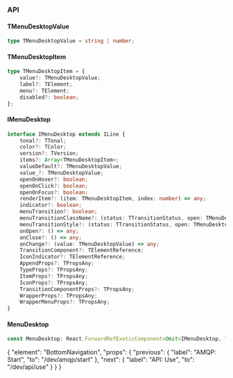 

### API

#### TMenuDesktopValue

```ts
type TMenuDesktopValue = string | number;
```

#### TMenuDesktopItem

```ts
type TMenuDesktopItem = {
    value?: TMenuDesktopValue;
    label?: TElement;
    menu?: TElement;
    disabled?: boolean;
};
```

#### IMenuDesktop

```ts
interface IMenuDesktop extends ILine {
    tonal?: TTonal;
    color?: TColor;
    version?: TVersion;
    items?: Array<TMenuDesktopItem>;
    valueDefault?: TMenuDesktopValue;
    value_?: TMenuDesktopValue;
    openOnHover?: boolean;
    openOnClick?: boolean;
    openOnFocus?: boolean;
    renderItem?: (item: TMenuDesktopItem, index: number) => any;
    indicator?: boolean;
    menuTransition?: boolean;
    menuTransitionClassName?: (status: TTransitionStatus, open: TMenuDesktopValue) => string;
    menuTransitionStyle?: (status: TTransitionStatus, open: TMenuDesktopValue) => TStyle;
    onOpen?: () => any;
    onClose?: () => any;
    onChange?: (value: TMenuDesktopValue) => any;
    TransitionComponent?: TElementReference;
    IconIndicator?: TElementReference;
    AppendProps?: TPropsAny;
    TypeProps?: TPropsAny;
    ItemProps?: TPropsAny;
    IconProps?: TPropsAny;
    TransitionComponentProps?: TPropsAny;
    WrapperProps?: TPropsAny;
    WrapperMenuProps?: TPropsAny;
}
```

#### MenuDesktop

```ts
const MenuDesktop: React.ForwardRefExoticComponent<Omit<IMenuDesktop, "ref"> & React.RefAttributes<unknown>>;
```


{
  "element": "BottomNavigation",
  "props": {
    "previous": {
      "label": "AMQP: Start",
      "to": "/dev/amqp/start"
    },
    "next": {
      "label": "API: Use",
      "to": "/dev/api/use"
    }
  }
}